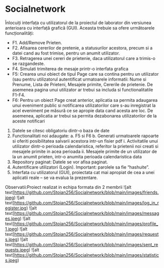 # Socialnetwork

Înlocuiți interfața cu utilizatorul de la proiectul de laborator din versiunea anterioara cu interfață grafică (GUI). Aceasta trebuie sa ofere următoarele funcționalități:
- F1. Add/Remove Prieten. 
- F2. Afisarea cererilor de pretenie, a statusurilor acestora, precum si a datei cand au fost trimise, pentru un anumit utilizator. 
- F3. Retragerea unei cereri de prietenie, daca utilizatorul care a trimis-o se razgandeste.
- F4. Simulati trimiterea de mesaje printr-o interfata grafica
- F5: Crearea unui obiect de tipul Page care sa contina pentru un utilizator (sau pentru 
utilizatorul autentificat urmatoarele informatii: Nume si Prenume, Lista de Prieteni, 
Mesajele primite, Cererile de prietenie. De asemenea pagina unui utilizator ar trebui sa 
includa si functionalitatile F1-F4.
- F6: Pentru un obiect Page creat anterior, aplicatia sa permita adaugarea unui eveniment 
public si notificarea utilizatorilor care s-au inregistrat la acel eveniment pe măsură ce se 
apropie data cand acesta are loc. De asemenea, aplicatia ar trebui sa permita 
dezabonarea utilizatorilor de la aceste notificari

1. Datele se citesc obligatoriu dintr-o baza de date
2. Functionalitati noi adaugate: 
  a. F5 si F6
  b. Generati urmatoarele rapoarte si oferiti posibilitatea salvarii acestora intr-un fisier pdf
        i. Activitatile unui utilizator dintr-o perioada calendaristica, referitor la prietenii noi 
creati si mesajele primite in acea perioada
        ii. Mesajele primite de un utilizator de la un anumit prieten, intr-o anumita perioada 
calendaristica data
3. Repository paginat: Datele se vor afisa paginat.
4. Autentificare utilizatori (Login). Important: parolele sa fie “hashuite”.
5. Interfata cu utilizatorul (GUI), proiectata cat mai apropiat de cea a unei aplicatii reale – se va 
evalua la prezentare.

Observatii:Proiect realizat in echipa formata din 2 membrii
![alt text]https://github.com/Stoian256/Socialnetwork/blob/main/images/friends.jpeg)
![alt text]https://github.com/Stoian256/Socialnetwork/blob/main/images/log_in_register.jpg)
![alt text]https://github.com/Stoian256/Socialnetwork/blob/main/images/messages.jpeg)
![alt text]https://github.com/Stoian256/Socialnetwork/blob/main/images/profile_1.jpeg)
![alt text]https://github.com/Stoian256/Socialnetwork/blob/main/images/requests.jpeg)
![alt text]https://github.com/Stoian256/Socialnetwork/blob/main/images/sent_requests.jpeg)
![alt text]https://github.com/Stoian256/Socialnetwork/blob/main/images/statistics.jpeg)
